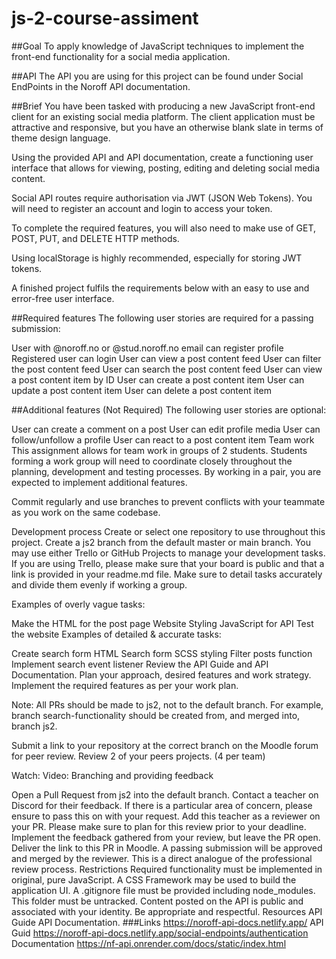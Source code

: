 # js-2-course-assiment

##Goal
To apply knowledge of JavaScript techniques to implement the front-end functionality for a social media application.

##API
The API you are using for this project can be found under Social EndPoints in the Noroff API documentation.

##Brief
You have been tasked with producing a new JavaScript front-end client for an existing social media platform. The client application must be attractive and responsive, but you have an otherwise blank slate in terms of theme design language.

Using the provided API and API documentation, create a functioning user interface that allows for viewing, posting, editing and deleting social media content.

Social API routes require authorisation via JWT (JSON Web Tokens). You will need to register an account and login to access your token.

To complete the required features, you will also need to make use of GET, POST, PUT, and DELETE HTTP methods.

Using localStorage is highly recommended, especially for storing JWT tokens.

A finished project fulfils the requirements below with an easy to use and error-free user interface.

##Required features
The following user stories are required for a passing submission:

User with @noroff.no or @stud.noroff.no email can register profile
Registered user can login
User can view a post content feed
User can filter the post content feed
User can search the post content feed
User can view a post content item by ID
User can create a post content item
User can update a post content item
User can delete a post content item

##Additional features (Not Required)
The following user stories are optional:

User can create a comment on a post
User can edit profile media
User can follow/unfollow a profile
User can react to a post content item
Team work
This assignment allows for team work in groups of 2 students. Students forming a work group will need to coordinate closely throughout the planning, development and testing processes. By working in a pair, you are expected to implement additional features.

Commit regularly and use branches to prevent conflicts with your teammate as you work on the same codebase.

Development process
Create or select one repository to use throughout this project.
Create a js2 branch from the default master or main branch.
You may use either Trello or GitHub Projects to manage your development tasks. If you are using Trello, please make sure that your board is public and that a link is provided in your readme.md file. Make sure to detail tasks accurately and divide them evenly if working a group.

Examples of overly vague tasks:

Make the HTML for the post page
Website Styling
JavaScript for API
Test the website
Examples of detailed & accurate tasks:

Create search form HTML
Search form SCSS styling
Filter posts function
Implement search event listener
Review the API Guide and API Documentation.
Plan your approach, desired features and work strategy.
Implement the required features as per your work plan.

Note: All PRs should be made to js2, not to the default branch. For example, branch search-functionality should be created from, and merged into, branch js2.

Submit a link to your repository at the correct branch on the Moodle forum for peer review.
Review 2 of your peers projects. (4 per team)

Watch: Video: Branching and providing feedback

Open a Pull Request from js2 into the default branch. Contact a teacher on Discord for their feedback. If there is a particular area of concern, please ensure to pass this on with your request. Add this teacher as a reviewer on your PR. Please make sure to plan for this review prior to your deadline.
Implement the feedback gathered from your review, but leave the PR open.
Deliver the link to this PR in Moodle. A passing submission will be approved and merged by the reviewer. This is a direct analogue of the professional review process.
Restrictions
Required functionality must be implemented in original, pure JavaScript.
A CSS Framework may be used to build the application UI.
A .gitignore file must be provided including node_modules. This folder must be untracked.
Content posted on the API is public and associated with your identity. Be appropriate and respectful.
Resources
API Guide
API Documentation.
###Links
https://noroff-api-docs.netlify.app/
API Guid
https://noroff-api-docs.netlify.app/social-endpoints/authentication
Documentation
https://nf-api.onrender.com/docs/static/index.html

